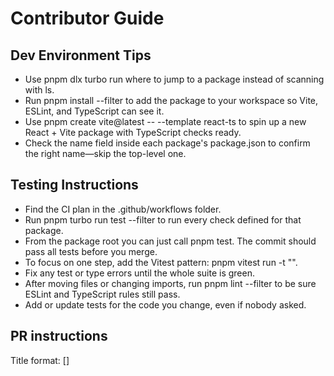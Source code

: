 # Contributor Guide

## Dev Environment Tips
- Use pnpm dlx turbo run where <bex-oli-vite> to jump to a package instead of scanning with ls.
- Run pnpm install --filter <bex-oli-vite> to add the package to your workspace so Vite, ESLint, and TypeScript can see it.
- Use pnpm create vite@latest <bex-oli-vite> -- --template react-ts to spin up a new React + Vite package with TypeScript checks ready.
- Check the name field inside each package's package.json to confirm the right name—skip the top-level one.

## Testing Instructions
- Find the CI plan in the .github/workflows folder.
- Run pnpm turbo run test --filter <bex-oli-vite> to run every check defined for that package.
- From the package root you can just call pnpm test. The commit should pass all tests before you merge.
- To focus on one step, add the Vitest pattern: pnpm vitest run -t "<test name>".
- Fix any test or type errors until the whole suite is green.
- After moving files or changing imports, run pnpm lint --filter <bex-oli-vite> to be sure ESLint and TypeScript rules still pass.
- Add or update tests for the code you change, even if nobody asked.

## PR instructions
Title format: [<bex-oli-vite>] <Title>